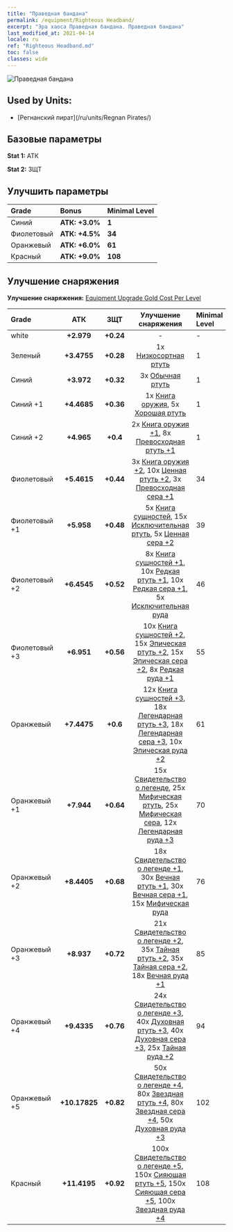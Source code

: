 ```yaml
---
title: "Праведная бандана"
permalink: /equipment/Righteous Headband/
excerpt: "Эра хаоса Праведная бандана. Праведная бандана"
last_modified_at: 2021-04-14
locale: ru
ref: "Righteous Headband.md"
toc: false
classes: wide
---
```


  ![Праведная бандана](/images/e/e_99013.png)

## Used by Units:

* [Регнанский пират](/ru/units/Regnan Pirates/) 


## Базовые параметры
 **Stat 1:** АТК

 **Stat 2:** ЗЩТ

## Улучшить параметры

  |     Grade    |   Bonus | Minimal Level | 
  |:-------------|:--------|:--------------| 
  | Синий | **АТК: +3.0%** | **1** | 
  | Фиолетовый | **АТК: +4.5%** | **34** | 
  | Оранжевый | **АТК: +6.0%** | **61** | 
  | Красный | **АТК: +9.0%** | **108** | 


## Улучшение снаряжения
 **Улучшение снаряжения:** [Equipment Upgrade Gold Cost Per Level](/equipment/EquipmentUpgradeCostPerLevel/) 

  |          Grade      | АТК | ЗЩТ | Улучшение снаряжения | Minimal Level |
  |:--------------------|:---------:|:---------:|:----------------:|:--------------|
  | white | **+2.979** | **+0.24** | - | - |
  | Зеленый | **+3.4755** | **+0.28** | 1x [Низкосортная ртуть](/ru/Items/mat_2/) | 1 |
  | Синий | **+3.972** | **+0.32** | 3x [Обычная ртуть](/ru/Items/mat_8/) | 1 |
  | Синий +1 | **+4.4685** | **+0.36** | 1x [Книга оружия](/ru/Items/mat_18/), 5x [Хорошая ртуть](/ru/Items/mat_14/) | 1 |
  | Синий +2 | **+4.965** | **+0.4** | 2x [Книга оружия +1](/ru/Items/mat_25/), 8x [Превосходная ртуть +1](/ru/Items/mat_21/) | 1 |
  | Фиолетовый | **+5.4615** | **+0.44** | 3x [Книга оружия +2](/ru/Items/mat_32/), 10x [Ценная ртуть +2](/ru/Items/mat_28/), 3x [Превосходная сера +1](/ru/Items/mat_22/) | 34 |
  | Фиолетовый +1 | **+5.958** | **+0.48** | 5x [Книга сущностей](/ru/Items/mat_39/), 15x [Исключительная ртуть](/ru/Items/mat_35/), 5x [Ценная сера +2](/ru/Items/mat_29/) | 39 |
  | Фиолетовый +2 | **+6.4545** | **+0.52** | 8x [Книга сущностей +1](/ru/Items/mat_46/), 10x [Редкая ртуть +1](/ru/Items/mat_42/), 10x [Редкая сера +1](/ru/Items/mat_43/), 5x [Исключительная руда](/ru/Items/mat_33/) | 46 |
  | Фиолетовый +3 | **+6.951** | **+0.56** | 10x [Книга сущностей +2](/ru/Items/mat_53/), 15x [Эпическая ртуть +2](/ru/Items/mat_49/), 15x [Эпическая сера +2](/ru/Items/mat_50/), 8x [Редкая руда +1](/ru/Items/mat_40/) | 55 |
  | Оранжевый | **+7.4475** | **+0.6** | 12x [Книга сущностей +3](/ru/Items/mat_60/), 18x [Легендарная ртуть +3](/ru/Items/mat_56/), 18x [Легендарная сера +3](/ru/Items/mat_57/), 10x [Эпическая руда +2](/ru/Items/mat_47/) | 61 |
  | Оранжевый +1 | **+7.944** | **+0.64** | 15x [Свидетельство о легенде](/ru/Items/mat_67/), 25x [Мифическая ртуть](/ru/Items/mat_63/), 25x [Мифическая сера](/ru/Items/mat_64/), 12x [Легендарная руда +3](/ru/Items/mat_54/) | 70 |
  | Оранжевый +2 | **+8.4405** | **+0.68** | 18x [Свидетельство о легенде +1](/ru/Items/mat_74/), 30x [Вечная ртуть +1](/ru/Items/mat_70/), 30x [Вечная сера +1](/ru/Items/mat_71/), 15x [Мифическая руда](/ru/Items/mat_61/) | 76 |
  | Оранжевый +3 | **+8.937** | **+0.72** | 21x [Свидетельство о легенде +2](/ru/Items/mat_81/), 35x [Тайная ртуть +2](/ru/Items/mat_77/), 35x [Тайная сера +2](/ru/Items/mat_78/), 18x [Вечная руда +1](/ru/Items/mat_68/) | 85 |
  | Оранжевый +4 | **+9.4335** | **+0.76** | 24x [Свидетельство о легенде +3](/ru/Items/mat_88/), 40x [Духовная ртуть +3](/ru/Items/mat_84/), 40x [Духовная сера +3](/ru/Items/mat_85/), 25x [Тайная руда +2](/ru/Items/mat_75/) | 94 |
  | Оранжевый +5 | **+10.17825** | **+0.82** | 50x [Свидетельство о легенде +4](/ru/Items/mat_95/), 80x [Звездная ртуть +4](/ru/Items/mat_91/), 80x [Звездная сера +4](/ru/Items/mat_92/), 50x [Духовная руда +3](/ru/Items/mat_82/) | 102 |
  | Красный | **+11.4195** | **+0.92** | 100x [Свидетельство о легенде +5](/ru/Items/mat_102/), 150x [Сияющая ртуть +5](/ru/Items/mat_98/), 150x [Сияющая сера +5](/ru/Items/mat_99/), 100x [Звездная руда +4](/ru/Items/mat_89/) | 108 |

